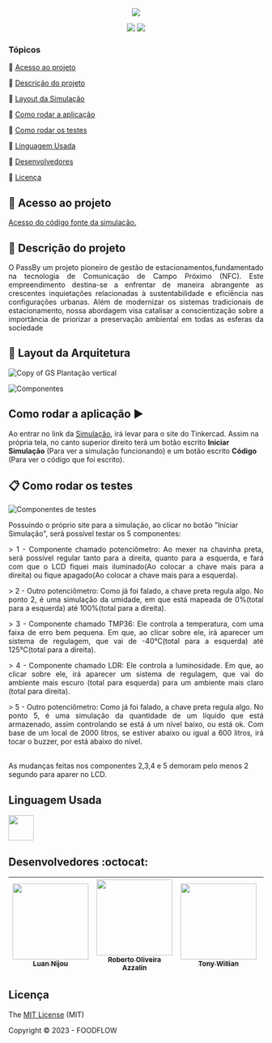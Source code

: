 <p align="center">
<img src="https://github.com/Luan-Nijou/PassBy-Edge/assets/126830016/cd3fa323-a3db-4f91-9043-a81a7fc2f1b1"/>
</p>
<p align="center">
 
  <img src="http://img.shields.io/static/v1?label=License&message=MIT&color=green&style=for-the-badge"/>
  <img src="http://img.shields.io/static/v1?label=STATUS&message=EM%20DESENVOLVIMENTO&color=RED&style=for-the-badge"/>
 
</p>



### Tópicos 

:small_blue_diamond: [Acesso ao projeto](#-Acesso-ao-projeto)

:small_blue_diamond: [Descrição do projeto](#descrição-do-projeto)

:small_blue_diamond: [Layout da Simulação](#layout-da-simulação)

:small_blue_diamond: [Como rodar a aplicação](#como-rodar-a-aplicação-arrow_forward)

:small_blue_diamond: [Como rodar os testes](#Como-rodar-os-testes)

:small_blue_diamond: [Linguagem Usada](#linguagem-Usada)

:small_blue_diamond: [Desenvolvedores](#desenvolvedores-octocat)

:small_blue_diamond: [Licença ](#Licença )



## 📁 Acesso ao projeto

 [Acesso do código fonte da simulação.](https://github.com/Luan-Nijou/GS-Edge/blob/main/Code)

## 📝 Descrição do projeto 

<p align="justify">
O PassBy um projeto pioneiro de gestão de estacionamentos,fundamentado na tecnologia de Comunicação de Campo Próximo (NFC). Este empreendimento destina-se a enfrentar de maneira abrangente as crescentes inquietações
relacionadas à sustentabilidade e eficiência nas configurações urbanas. Além de modernizar os sistemas tradicionais de estacionamento, nossa abordagem visa catalisar a 
conscientização sobre a importância de priorizar a preservação ambiental em todas as esferas da sociedade 
</p> 

## 🧰 Layout da Arquitetura 

![Copy of GS Plantação vertical](https://github.com/Luan-Nijou/GS-Edge/assets/126830016/436d6986-3eb5-47f6-8087-69d516220e19)

![Componentes](https://github.com/Luan-Nijou/GS-Edge/assets/126830016/07b7b400-1d38-4a1d-8713-9cc403fbc0e8)


## Como rodar a aplicação :arrow_forward:


Ao entrar no link da [Simulação](https://www.tinkercad.com/things/eLjoggoASTQ-copy-of-gs-plantacao-vertical), irá levar para o site do Tinkercad. Assim na própria tela, no canto superior direito terá um botão escrito **Iniciar Simulação** (Para ver a simulação funcionando) e um botão escrito **Código** (Para ver o código que foi escrito).



## 📋 Como rodar os testes

![Componentes de testes](https://github.com/Luan-Nijou/GS-Edge/assets/126830016/53fa4147-e9bb-4877-a9a2-b6e343194aa2)

<p>Possuindo o próprio site para a simulação, ao clicar no botão "Iniciar Simulação", será possível testar os 5 componentes:</p>
<p align="justify">> 1 - Componente chamado potenciômetro: Ao mexer na chavinha preta, será possível regular tanto para a direita, quanto para a esquerda, e fará com que o LCD fiquei mais iluminado(Ao colocar a chave mais para a direita) ou fique apagado(Ao colocar a chave mais para a esquerda). </p>
<p align="justify">> 2 - Outro potenciômetro: Como já foi falado, a chave preta regula algo. No ponto 2, é uma simulação da umidade, em que está mapeada de 0%(total para a esquerda) até 100%(total para a direita). </p>
<p align="justify">> 3 - Componente chamado TMP36: Ele controla a temperatura, com uma faixa de erro bem pequena. Em que, ao clicar sobre ele, irá aparecer um sistema de regulagem, que vai de -40°C(total para a esquerda) até 125°C(total para a direita). </p>
<p align="justify">>  4 - Componente chamado LDR: Ele controla a luminosidade. Em que, ao clicar sobre ele, irá aparecer um sistema de regulagem, que vai do ambiente mais escuro (total para esquerda) para um ambiente mais claro (total para direita). </p>
<p align="justify">>   5 - Outro potenciômetro: Como já foi falado, a chave preta regula algo. No ponto 5, é uma simulação da quantidade de um líquido que está armazenado, assim controlando se está á um nível baixo, ou está ok. Com base de um local de 2000 litros, se estiver abaixo ou igual a 600 litros, irá tocar o buzzer, por está abaixo do nível.</p>
<br align="justify"> As mudanças feitas nos componentes 2,3,4 e 5 demoram pelo menos 2 segundo para aparer no LCD.



## Linguagem Usada

<img src="https://www.alura.com.br/artigos/assets/formacao-linguagem-c-plus-plus/img-01.png" width=50/>


## Desenvolvedores :octocat:


| [<img src="https://i.imgur.com/ZIv3QYz.jpg" width=150 height= 150><br><sub>Luan Nijou</sub>](https://github.com/Luan-Nijou) | [<img src="https://i.imgur.com/FZyQdzq.jpg" width=150 height= 150><br><sub>Roberto Oliveira Azzalin</sub>](https://github.com/Robertooan07) | [<img src="https://i.imgur.com/KactqDe.jpg" width=150 height= 150><br><sub>Tony Willian</sub>](https://github.com/TonyWillianFIAP) | [<img src="https://i.imgur.com/MEqkl53.jpg" width=150 height= 150><br><sub>Gabriel Augusto Maciel</sub>](https://github.com/GabrielToledoo) | [<img src="https://avatars.githubusercontent.com/u/113686045?v=4" width=150 height= 150><br><sub>Henrique Parra Benitez</sub>](https://github.com/rickparra) |
| :---: | :---: | :---: | :---: | :---: |


## Licença 

The [MIT License]() (MIT)

Copyright :copyright: 2023 - FOODFLOW
